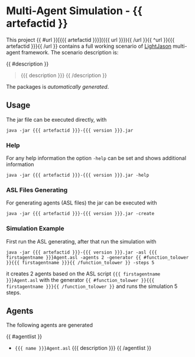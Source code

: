 # Multi-Agent Simulation - {{ artefactid }}

This project {{ #url }}[{{{ artefactid }}}]({{{ url }}}){{ /url }}{{ ^url }}{{{ artefactid }}}{{ /url }} contains a full working scenario of [LightJason](http://lightjason.org) multi-agent framework. The scenario description is:

{{ #description }}
> {{{ description }}}
{{ /description }}

The packages is _automatically generated_.

## Usage

The jar file can be executed directly, with

```
java -jar {{{ artefactid }}}-{{{ version }}}.jar
```

### Help

For any help information the option ```-help``` can be set and shows additional information

```
java -jar {{{ artefactid }}}-{{{ version }}}.jar -help
```

### ASL Files Generating

For generating agents (ASL files) the jar can be executed with

```
java -jar {{{ artefactid }}}-{{{ version }}}.jar -create
```

### Simulation Example

First run the ASL generating, after that run the simulation with 

```
java -jar {{{ artefactid }}}-{{{ version }}}.jar -asl {{{ firstagentname }}}Agent.asl -agents 2 -generator {{ #function_tolower }}{{{ firstagentname }}}{{ /function_tolower }} -steps 5
```

it creates 2 agents based on the ASL script ```{{{ firstagentname }}}Agent.asl``` with the generator ```{{ #function_tolower }}{{{ firstagentname }}}{{ /function_tolower }}``` and runs the simulation 5 steps.

## Agents

The following agents are generated 

{{ #agentlist }}
 * ```{{{ name }}}Agent.asl``` {{{ description }}}
{{ /agentlist }}
